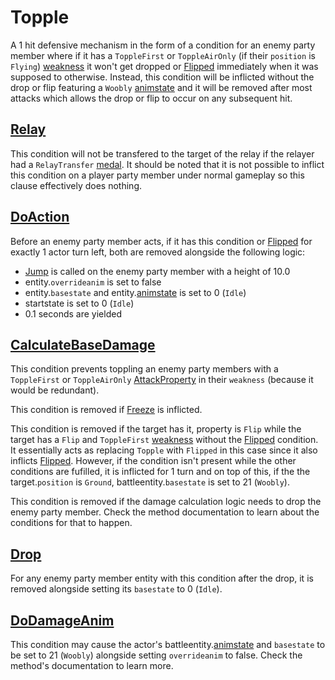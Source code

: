# Topple
A 1 hit defensive mechanism in the form of a condition for an enemy party member where if it has a `ToppleFirst` or `ToppleAirOnly` (if their `position` is `Flying`) [weakness](../../Damage%20pipeline/AttackProperty.md) it won't get dropped or [Flipped](Flipped.md) immediately when it was supposed to otherwise. Instead, this condition will be inflicted without the drop or flip featuring a `Woobly` [animstate](../../../Entities/EntityControl/Animations/animstate.md) and it will be removed after most attacks which allows the drop or flip to occur on any subsequent hit.

## [Relay](../../Battle%20flow/Action%20coroutines/Relay.md)
This condition will not be transfered to the target of the relay if the relayer had a `RelayTransfer` [medal](../../../Enums%20and%20IDs/Medal.md). It should be noted that it is not possible to inflict this condition on a player party member under normal gameplay so this clause effectively does nothing.

## [DoAction](../../Battle%20flow/Action%20coroutines/DoAction.md)
Before an enemy party member acts, if it has this condition or [Flipped](Flipped.md) for exactly 1 actor turn left, both are removed alongside the following logic:

- [Jump](../../../Entities/EntityControl/EntityControl%20Methods.md#jump) is called on the enemy party member with a height of 10.0
- entity.`overrideanim` is set to false
- entity.`basestate` and entity.[animstate](../../../Entities/EntityControl/Animations/animstate.md) is set to 0 (`Idle`)
- startstate is set to 0 (`Idle`)
- 0.1 seconds are yielded

## [CalculateBaseDamage](../../Damage%20pipeline/CalculateBaseDamage.md)
This condition prevents toppling an enemy party members with a `ToppleFirst` or `ToppleAirOnly` [AttackProperty](../../Damage%20pipeline/AttackProperty.md) in their `weakness` (because it would be redundant).

This condition is removed if [Freeze](Freeze.md) is inflicted.

This condition is removed if the target has it, property is `Flip` while the target has a `Flip` and `ToppleFirst` [weakness](../../Damage%20pipeline/AttackProperty.md) without the [Flipped](Flipped.md) condition. It essentially acts as replacing `Topple` with `Flipped` in this case since it also inflicts [Flipped](Flipped.md). However, if the condition isn't present while the other conditions are fufilled, it is inflicted for 1 turn and on top of this, if the the target.`position` is `Ground`, battleentity.`basestate` is set to 21 (`Woobly`). 

This condition is removed if the damage calculation logic needs to drop the enemy party member. Check the method documentation to learn about the conditions for that to happen.

## [Drop](../../../Entities/EntityControl/Notable%20methods/Drop.md)
For any enemy party member entity with this condition after the drop, it is removed alongside setting its `basestate` to 0 (`Idle`).

## [DoDamageAnim](../../Visual%20rendering/DoDamageAnim.md)
This condition may cause the actor's battleentity.[animstate](../../../Entities/EntityControl/Animations/animstate.md) and `basestate` to be set to 21 (`Woobly`) alongside setting `overrideanim` to false. Check the method's documentation to learn more.
